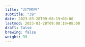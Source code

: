 ```yaml
---
title: "沙门相应"
subtitle: "39"
date: 2023-03-28T09:08:19+08:00
lastmod: 2023-03-28T09:08:19+08:00
draft: false
brewing: false
weight: 39
---
```


